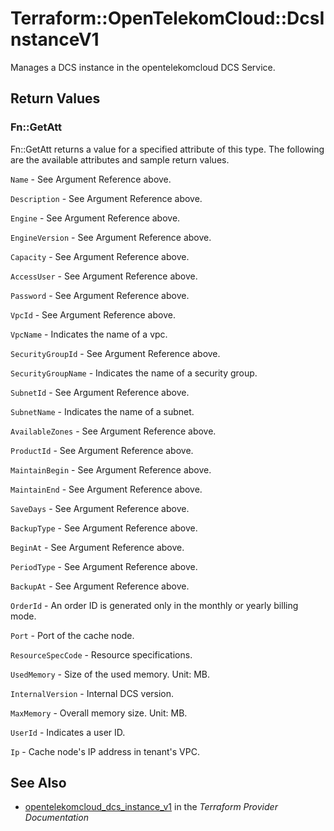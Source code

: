 # Terraform::OpenTelekomCloud::DcsInstanceV1

Manages a DCS instance in the opentelekomcloud DCS Service.

## Return Values

### Fn::GetAtt

Fn::GetAtt returns a value for a specified attribute of this type. The following are the available attributes and sample return values.

`Name` - See Argument Reference above.

`Description` - See Argument Reference above.

`Engine` - See Argument Reference above.

`EngineVersion` - See Argument Reference above.

`Capacity` - See Argument Reference above.

`AccessUser` - See Argument Reference above.

`Password` - See Argument Reference above.

`VpcId` - See Argument Reference above.

`VpcName` - Indicates the name of a vpc.

`SecurityGroupId` - See Argument Reference above.

`SecurityGroupName` - Indicates the name of a security group.

`SubnetId` - See Argument Reference above.

`SubnetName` - Indicates the name of a subnet.

`AvailableZones` - See Argument Reference above.

`ProductId` - See Argument Reference above.

`MaintainBegin` - See Argument Reference above.

`MaintainEnd` - See Argument Reference above.

`SaveDays` - See Argument Reference above.

`BackupType` - See Argument Reference above.

`BeginAt` - See Argument Reference above.

`PeriodType` - See Argument Reference above.

`BackupAt` - See Argument Reference above.

`OrderId` - An order ID is generated only in the monthly or yearly billing mode.

`Port` - Port of the cache node.

`ResourceSpecCode` - Resource specifications.

`UsedMemory` - Size of the used memory. Unit: MB.

`InternalVersion` - Internal DCS version.

`MaxMemory` - Overall memory size. Unit: MB.

`UserId` - Indicates a user ID.

`Ip` - Cache node's IP address in tenant's VPC.

## See Also

* [opentelekomcloud_dcs_instance_v1](https://www.terraform.io/docs/providers/opentelekomcloud/r/dcs_instance_v1.html) in the _Terraform Provider Documentation_